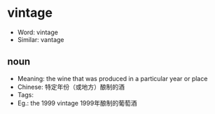 # vintage

- Word: vintage
- Similar: vantage

## noun

- Meaning: the wine that was produced in a particular year or place
- Chinese: 特定年份（或地方）酿制的酒
- Tags: 
- Eg.: the 1999 vintage 1999年酿制的葡萄酒

